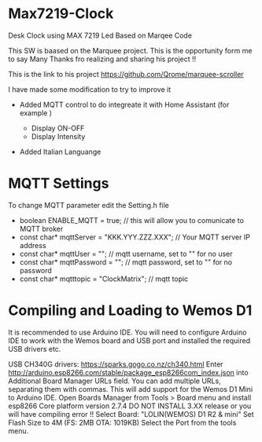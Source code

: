 # Max7219-Clock

Desk Clock using MAX 7219 Led Based on Marqee Code  

This SW is baased on the Marquee project.
This is the opportunity form me to say Many Thanks fro realizing and sharing his project !!

This is the link to his project
https://github.com/Qrome/marquee-scroller

I have made some modification to try to improve it 

- Added MQTT control to do integreate it with Home Assistant (for example )
  - Display ON-OFF
  - Display Intensity

- Added Italian Languange
 
# MQTT Settings

To change MQTT parameter edit the Setting.h file

- boolean ENABLE_MQTT = true;                   // this will allow you to comunicate to MQTT broker
- const char* mqttServer = "KKK.YYY.ZZZ.XXX";   // Your MQTT server IP address 
- const char* mqttUser = "";                    // mqtt username, set to "" for no user
- const char* mqttPassword = "";                // mqtt password, set to "" for no password
- const char* mqtttopic = "ClockMatrix";        // mqtt topic


# Compiling and Loading to Wemos D1
It is recommended to use Arduino IDE. You will need to configure Arduino IDE to work with the Wemos board and USB port and installed the required USB drivers etc.

USB CH340G drivers: https://sparks.gogo.co.nz/ch340.html
Enter http://arduino.esp8266.com/stable/package_esp8266com_index.json into Additional Board Manager URLs field. You can add multiple URLs, separating them with commas. This will add support for the Wemos D1 Mini to Arduino IDE.
Open Boards Manager from Tools > Board menu and install esp8266 Core platform version 2.7.4 DO NOT INSTALL 3.XX release or you will have compiling error !! 
Select Board: "LOLIN(WEMOS) D1 R2 & mini"
Set Flash Size to 4M (FS: 2MB OTA: 1019KB)
Select the Port from the tools menu.
